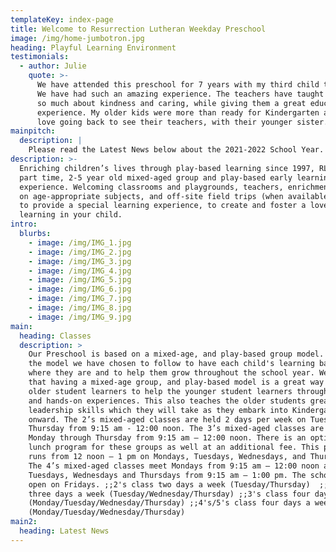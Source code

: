 ```yaml
---
templateKey: index-page
title: Welcome to Resurrection Lutheran Weekday Preschool
image: /img/home-jumbotron.jpg
heading: Playful Learning Environment
testimonials:
  - author: Julie
    quote: >-
      We have attended this preschool for 7 years with my third child there now.
      We have had such an amazing experience. The teachers have taught my kids
      so much about kindness and caring, while giving them a great educational
      experience. My older kids were more than ready for Kindergarten and still
      love going back to see their teachers, with their younger sister.
mainpitch:
  description: |
    Please read the Latest News below about the 2021-2022 School Year.
description: >-
  Enriching children’s lives through play-based learning since 1997, RLWP is a
  part time, 2-5 year old mixed-aged group and play-based early learning
  experience. Welcoming classrooms and playgrounds, teachers, enrichment classes
  on age-appropriate subjects, and off-site field trips (when available) combine
  to provide a special learning experience, to create and foster a love of
  learning in your child.
intro:
  blurbs:
    - image: /img/IMG_1.jpg
    - image: /img/IMG_2.jpg
    - image: /img/IMG_3.jpg
    - image: /img/IMG_4.jpg
    - image: /img/IMG_5.jpg
    - image: /img/IMG_6.jpg
    - image: /img/IMG_7.jpg
    - image: /img/IMG_8.jpg
    - image: /img/IMG_9.jpg
main:
  heading: Classes
  description: >
    Our Preschool is based on a mixed-age, and play-based group model. This is
    the model we have chosen to follow to have each child's learning based on
    where they are and to help them grow throughout the school year. We find
    that having a mixed-age group, and play-based model is a great way for our
    older student learners to help the younger student learners through example
    and hands-on experiences. This also teaches the older students great
    leadership skills which they will take as they embark into Kindergarten and
    onward. The 2’s mixed-aged classes are held 2 days per week on Tuesday and
    Thursday from 9:15 am - 12:00 noon. The 3’s mixed-aged classes are held
    Monday through Thursday from 9:15 am – 12:00 noon. There is an optional
    lunch program for these groups as well at an additional fee. This program
    runs from 12 noon – 1 pm on Mondays, Tuesdays, Wednesdays, and Thursdays.
    The 4’s mixed-aged classes meet Mondays from 9:15 am – 12:00 noon and
    Tuesdays, Wednesdays and Thursdays from 9:15 am – 1:00 pm. The school is not
    open on Fridays. ;;2's class two days a week (Tuesday/Thursday)  ;;3's class
    three days a week (Tuesday/Wednesday/Thursday) ;;3's class four days a week
    (Monday/Tuesday/Wednesday/Thursday) ;;4's/5's class four days a week
    (Monday/Tuesday/Wednesday/Thursday)
main2:
  heading: Latest News
---
```


